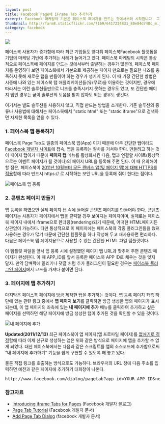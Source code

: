 ```yaml
---
layout: post
title: Facebook Page에 iFrame Tab 추가하기
excerpt: Facebook 마케팅의 기본은 페이스북 페이지를 만드는 것에서부터 시작합니다. 그런데 페이지를 운영하다 보면 새로운 탭(tab)을 추가해야 하는 경우가 종종 생깁니다. 페이스북 페이지에 커스텀 탭을 추가하는 방법을 간단히 소개합니다.
thumbnail: http://farm8.staticflickr.com/7169/6417234831_80e84d748c_m.jpg
category: facebook
---
```


<img src="http://farm8.staticflickr.com/7169/6417234831_80e84d748c_m.jpg" class="right" />

페이스북 사용자가 증가함에 따라 최근 기업들도 앞다퉈 페이스북Facebook 플랫폼을 기업의 마케팅 기반에 추가하는 사례가 늘어가고 있다.
페이스북 마케팅의 시작은 통상적으로 페이스북에 페이지를 만드는 것에서부터 출발하는 경우가 많은데, 페이스북 페이지를 운영하다 보면
페이스북에서 기본으로 제공하는 페이지 만으로는 필요한 니즈를 충족하지 못해 새로운 탭을 만들어야 하는 경우가 생기게 된다. 
이 때 가장 간단한 방법은 시중에 나와 있는 페이스북 탭 애플리케이션들(유/무료)을 이용하는 것이지만, 경우에 따라서는 이런 솔루션들만으로
니즈를 충족시키지 못하는 경우도 있고, 또 간단한 페이지 탭인 경우는 굳이 솔루션의 도움을 받지 않아도 되는 경우도 생긴다.

여기서는 별도 솔루션을 사용하지 않고, 직접 만드는 방법을 소개한다. 
기존 솔루션의 종류나 사용법에 대해서는 페이스북에서 "static html" 또는 "static iframe"으로 검색하면 자세한 목록을 얻을 수 있다.

### 1. 페이스북 앱 등록하기

페이스북 Page Tab도 일종의 페이스북 앱(App) 이기 때문에 아주 간단한 탭이라도 [Facebook 개발자 사이트](https://developers.facebook.com/apps)에 접속, 앱을 등록하는 절차를 거쳐야 한다. 만들려고 하는 것이 페이지 탭이기 때문에 **페이지 탭** 메뉴를
활성화시킨 다음, 탭과 연결할 사이트(통상적으로는 이벤트 페이지가 될 것이다)의 페이지 URL을 등록해 주면 된다. 이 때 유의해야 할 점은,
페이스북이 [2011년 10월부터 모든 캔버스 앱(및 페이지 탭)에 대해 HTTPS를 적용](https://developers.facebook.com/docs/oauth2-https-migration/)함에 따라 반드시 https:// 로 시작하는 보안 URL을 등록해 줘야 한다는 점이다. 

![페이스북 앱 등록](http://farm8.staticflickr.com/7010/6417314635_181d61878b_z.jpg)

### 2. 콘텐츠 페이지 만들기

앱 등록을 하였으면 실제 페이지 탭 속에 들어갈 콘텐츠 페이지를 만들어야 한다. 콘텐츠 페이지는 사용자가 페이지에서 탭을 클릭할 경우 보여지는 페이지이며, 실제로는 페이스북 페이지 내에서 iframe으로 렌더링(rendering)되기 때문에, 어떠한 HTML페이지든 상관없이 가능하다.
다만 통상적으로 이 페이지에는 페이스북의 각종 플러그인들을 얹혀 사용하는 경우가 많기 때문에 간단한 템플릿을 하나 작성해 두고 재사용하면
편리하다. 다음은 페이스북 탭 페이지용으로 사용할 수 있는 간단한 HTML 파일 템플릿이다.

<script src="https://gist.github.com/1399667.js?file=fan_event.html"></script>

이 템플릿 파일을 앞서 앱 등록 시에 설정했던 페이지 탭 URL과 맞추어 주면 콘텐츠 페이지가 완성된다. 
이 때 APP_ID를 앞서 등록한 페이스북 APP ID로 채우는 것을 잊지 말자.
만약 담벼락에 올리기나 댓글 처럼 추가 플러그인이 필요한 경우는 [페이스북 플러그인 페이지](https://developers.facebook.com/docs/plugins/)에서 코드를 가져다 붙이면 된다. 

### 3. 페이지에 탭 추가하기

마지막은 페이스북 페이지에 방금 제작한 탭을 추가하는 것이다. 앱 등록 페이지 좌측 하단에 있는 관련 링크 중에서 **앱 페이지 보기**를 클릭하면 방금 생성한 앱의 페이지가 표시되는데, 이 앱 페이지의 좌측에 있는 **내 페이지에 추가** 메뉴를 클릭하여 추가하고 싶은 페이지를 선택하면 해당 페이지에 방금 생성한 탭이 추가된 것을 확인할 수 있을 것이다.

![내 페이지에 추가](http://farm8.staticflickr.com/7023/6417418693_b9dbf419b5_z.jpg)

**Updated(2011/12/13)** 최근 페이스북이 앱 페이지(앱 프로파일 페이지)를 [없애기로 결정](https://developers.facebook.com/blog/post/611/)함에 따라 이제 신규로 생성하는 앱은 
위와 같은 방식으로 페이지에 앱을 추가할 수 없게 되었다. 대신 페이스북에서는 다음과 같은 스크립트를 앱의 소스코드에 추가함으로써 "내 페이지에 추가하기" 기능을 쉽게 구현할 수 있도록 해 놓고 있다.

<script src="https://gist.github.com/1470762.js?file=gistfile1.txt"></script>

물론 직접 링크를 호출하는 방식으로도 가능하다. 브라우저의 URL 창에 다음 주소를 입력하면 예전과 같은 페이지에 추가하기 대화창이 나온다.

<pre>
http://www.facebook.com/dialog/pagetab?app_id=YOUR_APP_ID&next=http://facebook.com
</pre>

### 참고자료

* [Introducing iframe Tabs for Pages](https://developers.facebook.com/blog/post/462/) (Facebook 개발자 블로그) 
* [Page Tab Tutorial](https://developers.facebook.com/docs/appsonfacebook/pagetabs/) (Facebook 개발자 문서)
* [Add Page Tab Dialog](https://developers.facebook.com/docs/reference/dialogs/add_to_page/) (facebook 개발자 문서)